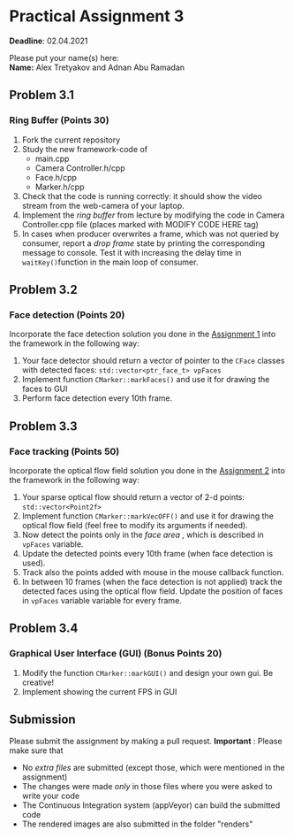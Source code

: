 # Practical Assignment 3
**Deadline**: 02.04.2021

Please put your name(s) here:  
**Name:** Alex Tretyakov and Adnan Abu Ramadan
## Problem 3.1
### Ring Buffer (Points 30)
1. Fork the current repository
2. Study the new framework-code of
    - main.cpp
    - Camera Controller.h/cpp
    - Face.h/cpp
    - Marker.h/cpp
3. Check that the code is running correctly: it should show the video stream from the web-camera of your laptop.
4. Implement the _ring buffer_ from lecture by modifying the code in Camera Controller.cpp file (places marked with MODIFY CODE HERE tag)
5. In cases when producer overwrites a frame, which was not queried by consumer, report a _drop frame_ state by printing the corresponding message to console. Test it with increasing the delay time in `waitKey()`function in the main loop of consumer.

## Problem 3.2
### Face detection (Points 20)
Incorporate the face detection solution you done in the [Assignment 1](https://github.com/Jacobs-University/visir-tracker-01) into the framework in the following way:
1. Your face detector should return a vector of pointer to the `CFace` classes with detected faces: `std::vector<ptr_face_t> vpFaces`
2. Implement function `CMarker::markFaces()` and use it for drawing the faces to GUI
3. Perform face detection every 10th frame.

## Problem 3.3
### Face tracking (Points 50)
Incorporate the optical flow field solution you done in the [Assignment 2](https://github.com/Jacobs-University/visir-tracker-02) into the framework in the following way:
1. Your sparse optical flow should return a vector of 2-d points: `std::vector<Point2f>`
2. Implement function `CMarker::markVecOFF()` and use it for drawing the optical flow field (feel free to modify its arguments if needed).
3. Now detect the points only in the _face area_ , which is described in `vpFaces` variable.
4. Update the detected points every 10th frame (when face detection is used).
5. Track also the points added with mouse in the mouse callback function.
6. In between 10 frames (when the face detection is not applied) track the detected faces using the optical flow field. Update the position of faces in `vpFaces` variable variable for every frame.

## Problem 3.4
### Graphical User Interface (GUI) (Bonus Points 20)
1. Modify the function `CMarker::markGUI()` and design your own gui. Be creative!
2. Implement showing the current FPS in GUI

## Submission
Please submit the assignment by making a pull request.
**Important** : Please make sure that
- No _extra files_ are submitted (except those, which were mentioned in the assignment)
- The changes were made _only_ in those files where you were asked to write your code
- The Continuous Integration system (appVeyor) can build the submitted code
- The rendered images are also submitted in the folder "renders"
